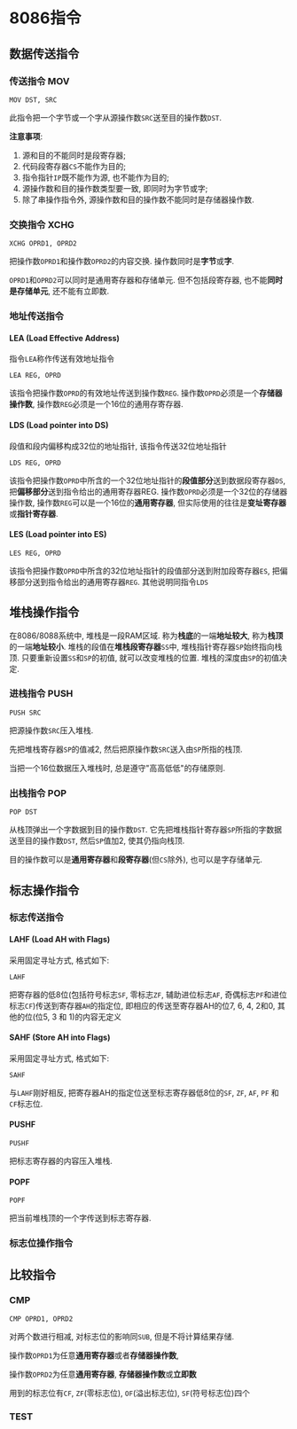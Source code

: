 # 8086指令

## 数据传送指令

### 传送指令 MOV

```assembly
MOV DST, SRC
```

此指令把一个字节或一个字从源操作数`SRC`送至目的操作数`DST`.

**注意事项**:

1. 源和目的不能同时是段寄存器;
2. 代码段寄存器`CS`不能作为目的;
3. 指令指针`IP`既不能作为源, 也不能作为目的;
4. 源操作数和目的操作数类型要一致, 即同时为字节或字;
5. 除了串操作指令外, 源操作数和目的操作数不能同时是存储器操作数.

### 交换指令 XCHG

```assembly
XCHG OPRD1, OPRD2
```

把操作数`OPRD1`和操作数`OPRD2`的内容交换. 操作数同时是**字节**或**字**.

`OPRD1`和`OPRD2`可以同时是通用寄存器和存储单元. 但不包括段寄存器, 也不能**同时是存储单元**, 还不能有立即数.

### 地址传送指令

#### LEA (Load Effective Address)

指令`LEA`称作传送有效地址指令

```assembly
LEA REG, OPRD
```

该指令把操作数`OPRD`的有效地址传送到操作数`REG`. 操作数`OPRD`必须是一个**存储器操作数**, 操作数`REG`必须是一个16位的通用存寄存器.

#### LDS (Load pointer into DS)

段值和段内偏移构成32位的地址指针, 该指令传送32位地址指针

```assembly
LDS REG, OPRD
```

该指令把操作数`OPRD`中所含的一个32位地址指针的**段值部分**送到数据段寄存器`DS`, 把**偏移部分**送到指令给出的通用寄存器REG. 操作数`OPRD`必须是一个32位的存储器操作数, 操作数`REG`可以是一个16位的**通用寄存器**, 但实际使用的往往是**变址寄存器**或**指针寄存器**.

#### LES (Load pointer into ES)

```assembly
LES REG, OPRD
```

该指令把操作数`OPRD`中所含的32位地址指针的段值部分送到附加段寄存器`ES`, 把偏移部分送到指令给出的通用寄存器`REG`. 其他说明同指令`LDS`

## 堆栈操作指令

在8086/8088系统中, 堆栈是一段RAM区域. 称为**栈底**的一端**地址较大**, 称为**栈顶**的一端**地址较小**. 堆栈的段值在**堆栈段寄存器**`SS`中, 堆栈指针寄存器`SP`始终指向栈顶. 只要重新设置`SS`和`SP`的初值, 就可以改变堆栈的位置. 堆栈的深度由`SP`的初值决定.

### 进栈指令 PUSH

```assembly
PUSH SRC
```

把源操作数`SRC`压入堆栈.

先把堆栈寄存器`SP`的值减2, 然后把原操作数`SRC`送入由`SP`所指的栈顶.

当把一个16位数据压入堆栈时, 总是遵守"高高低低"的存储原则.

### 出栈指令 POP

```assembly
POP DST
```

从栈顶弹出一个字数据到目的操作数`DST`. 它先把堆栈指针寄存器`SP`所指的字数据送至目的操作数`DST`, 然后`SP`值加2, 使其仍指向栈顶.

目的操作数可以是**通用寄存器**和**段寄存器**(但`CS`除外), 也可以是字存储单元.

## 标志操作指令

### 标志传送指令

#### LAHF (Load AH with Flags)

采用固定寻址方式, 格式如下:

```assembly
LAHF
```

把寄存器的低8位(包括符号标志`SF`, 零标志`ZF`, 辅助进位标志`AF`, 奇偶标志`PF`和进位标志`CF`)传送到寄存器`AH`的指定位, 即相应的传送至寄存器AH的位7, 6, 4, 2和0, 其他的位(位5, 3 和 1)的内容无定义

#### SAHF (Store AH into Flags)

采用固定寻址方式, 格式如下:

```
SAHF
```

与`LAHF`刚好相反, 把寄存器AH的指定位送至标志寄存器低8位的`SF`, `ZF`, `AF`, `PF` 和 `CF`标志位.

#### PUSHF

```assembly
PUSHF
```

把标志寄存器的内容压入堆栈.

#### POPF

```assembly
POPF
```

把当前堆栈顶的一个字传送到标志寄存器.

### 标志位操作指令

## 比较指令

### CMP

```assembly
CMP OPRD1, OPRD2
```

对两个数进行相减, 对标志位的影响同`SUB`, 但是不将计算结果存储.

操作数`OPRD1`为任意**通用寄存器**或者**存储器操作数**,

操作数`OPRD2`为任意**通用寄存器**, **存储器操作数**或**立即数**

用到的标志位有`CF`, `ZF`(零标志位), `OF`(溢出标志位), `SF`(符号标志位)四个 

### TEST